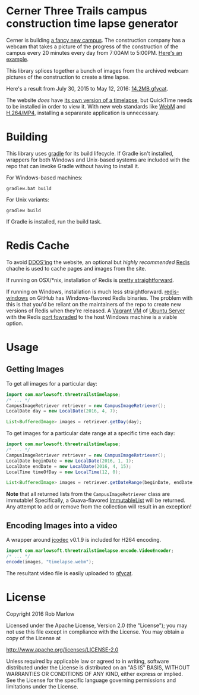 # Cerner Three Trails campus construction time lapse generator

Cerner is building [a fancy new campus](http://www.kansascity.com/news/business/development/article3845781.html). The construction company has a webcam that takes a picture of the progress of the construction of the campus every 20 minutes every day from 7:00AM to 5:00PM. [Here's an example](http://p-tn.net/pCAM/CERNERNE/archivepics.asp?m=4&d=13&y=2016&h=12&min=0). 

This library splices together a bunch of images from the archived webcam pictures of the construction to create a time lapse.

Here's a result from July 30, 2015 to May 12, 2016: [14.2MB gfycat](https://gfycat.com/WiltedEnergeticCopepod#?speed=0.5).

The website _does_ have [its own version of a timelapse](http://p-tn.net/pCAM/CERNERNE/movie.asp), but QuickTime needs to be installed in order to view it. With new web standards like [WebM](http://www.webmproject.org/) and [H.264/MP4](https://en.wikipedia.org/wiki/H.264/MPEG-4_AVC), installing a separarate application is unnecessary.

# Building

This library uses [gradle](http://gradle.org/) for its build lifecycle. If Gradle isn't installed, wrappers for both Windows and Unix-based systems are included with the repo that can invoke Gradle without having to install it.

For Windows-based machines:

```Shell
gradlew.bat build
```

For Unix variants:

```Shell
gradlew build
```

If Gradle is installed, run the build task.

# Redis Cache

To avoid [DDOS'ing](https://en.wikipedia.org/wiki/Denial-of-service_attack) the website, an optional but _highly recommended_ [Redis](http://redis.io/) chache is used to cache pages and images from the site.

If running on OSX/*nix, installation of Redis is [pretty straightforward](http://redis.io/download#installation).

If running on Windows, installation is much less straightforward. [redis-windows](https://github.com/ServiceStack/redis-windows) on GitHub has Windows-flavored Redis binaries. The problem with this is that you'd be reliant on the maintainers of the repo to create new versions of Redis when they're released. A [Vagrant VM](https://www.vagrantup.com/) of [Ubuntu Server](https://atlas.hashicorp.com/ubuntu/boxes/trusty64) with the Redis [port fowraded](https://www.vagrantup.com/docs/networking/forwarded_ports.html) to the host Windows machine is a viable option.

# Usage

## Getting Images

To get all images for a particular day:

```Java
import com.marlowsoft.threetrailstimelapse;
/* ... */
CampusImageRetriever retriever = new CampusImageRetriever();
LocalDate day = new LocalDate(2016, 4, 7);

List<BufferedImage> images = retriever.getDay(day);
```

To get images for a particular date range at a specific time each day:

```Java
import com.marlowsoft.threetrailstimelapse;
/* ... */
CampusImageRetriever retriever = new CampusImageRetriever();
LocalDate beginDate = new LocalDate(2016, 1, 1);
LocalDate endDate = new LocalDate(2016, 4, 15);
LocalTime timeOfDay = new LocalTime(12, 0);

List<BufferedImage> images = retriever.getDateRange(beginDate, endDate, timeOfDay);
```

**Note** that all returned lists from the `CampusImageRetriever` class are immutable! Specifically, a Guava-flavored [ImmutableList](http://docs.guava-libraries.googlecode.com/git/javadoc/com/google/common/collect/ImmutableList.html) will be returned. Any attempt to add or remove from the collection will result in an exception! 

## Encoding Images into a video

A wrapper around [jcodec](http://jcodec.org/) v0.1.9 is included for H264 encoding.

```Java
import com.marlowsoft.threetrailstimelapse.encode.VideoEncoder;
/* ... */
encode(images, "timelapse.webm");
```

The resultant video file is easily uploaded to [gfycat](https://gfycat.com/).

# License

Copyright 2016 Rob Marlow

Licensed under the Apache License, Version 2.0 (the "License");
you may not use this file except in compliance with the License.
You may obtain a copy of the License at

http://www.apache.org/licenses/LICENSE-2.0

Unless required by applicable law or agreed to in writing, software
distributed under the License is distributed on an "AS IS" BASIS,
WITHOUT WARRANTIES OR CONDITIONS OF ANY KIND, either express or implied.
See the License for the specific language governing permissions and
limitations under the License.
